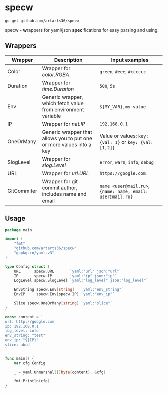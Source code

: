 # specw

```
go get github.com/artarts36/specw
```

specw - **w**rappers for yaml/json **spec**ifications for easy parsing and using.

## Wrappers

| Wrapper     | Description                                                          | Input examples                                             |
|-------------|----------------------------------------------------------------------|------------------------------------------------------------|
| Color       | Wrapper for _color.RGBA_                                             | `green`, `#eee`, `#cccccc`                                 |
| Duration    | Wrapper for _time.Duration_                                          | `500`, `5s`                                                |
| Env         | Generic wrapper, which fetch value from environment variable         | `${MY_VAR}`, `my-value`                                    |
| IP          | Wrapper for _net.IP_                                                 | `192.168.0.1`                                              |
| OneOrMany   | Generic wrapper that allows you to put one or more values into a key | Value or values: `key: {val: 1}` or `key: {val: [1,2]}`    |
| SlogLevel   | Wrapper for _slog.Level_                                             | `error`, `warn`, `info`, `debug`                           |
| URL         | Wrapper for _url.URL_                                                | `https://google.com`                                       |
| GitCommiter | Wrapper for git commit author, includes name and email               | `name <user@mail.ru>`, `{name: name, email: user@mail.ru}` |

## Usage

```go
package main

import (
	"fmt"
	"github.com/artarts36/specw"
	"gopkg.in/yaml.v3"
)

type Config struct {
	URL      specw.URL       `yaml:"url" json:"url"`
	IP       specw.IP        `yaml:"ip" json:"ip"`
	LogLevel specw.SlogLevel `yaml:"log_level" json:"log_level"`

	EnvString specw.Env[string]   `yaml:"env_string"`
	EnvIP     specw.Env[specw.IP] `yaml:"env_ip"`

	Slice specw.OneOrMany[string] `yaml:"slice"`
}

const content = `
url: http://google.com
ip: 192.168.0.1
log_level: info
env_string: "test"
env_ip: "${IP}"
slice: abcd
`

func main() {
	var cfg Config

	_ = yaml.Unmarshal([]byte(content), &cfg)

	fmt.Println(cfg)
}
```
